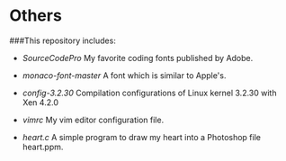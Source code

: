 Others
======
###This repository includes:
- *SourceCodePro*
  My favorite coding fonts published by Adobe.

- *monaco-font-master*
  A font which is similar to Apple's.

- *config-3.2.30*
  Compilation configurations of Linux kernel 3.2.30 with Xen 4.2.0

- *vimrc*
  My vim editor configuration file.

- *heart.c*
  A simple program to draw my heart into a Photoshop file heart.ppm.
